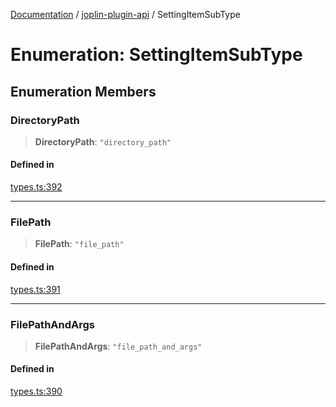 [Documentation](../../packages.md) / [joplin-plugin-api](../index.md) / SettingItemSubType

# Enumeration: SettingItemSubType

## Enumeration Members

### DirectoryPath

> **DirectoryPath**: `"directory_path"`

#### Defined in

[types.ts:392](https://github.com/rxliuli/joplin-utils/blob/2bc4cdf0126f9cf3a3dcc1c3f49a6f42208c3387/packages/joplin-plugin-api/src/types.ts#L392)

---

### FilePath

> **FilePath**: `"file_path"`

#### Defined in

[types.ts:391](https://github.com/rxliuli/joplin-utils/blob/2bc4cdf0126f9cf3a3dcc1c3f49a6f42208c3387/packages/joplin-plugin-api/src/types.ts#L391)

---

### FilePathAndArgs

> **FilePathAndArgs**: `"file_path_and_args"`

#### Defined in

[types.ts:390](https://github.com/rxliuli/joplin-utils/blob/2bc4cdf0126f9cf3a3dcc1c3f49a6f42208c3387/packages/joplin-plugin-api/src/types.ts#L390)
